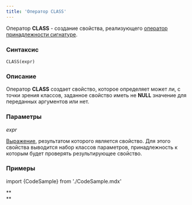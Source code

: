 ```yaml
---
title: 'Оператор CLASS'
---
```


Оператор **CLASS** - создание свойства, реализующего [оператор принадлежности сигнатуре](Сигнатура_свойства_CLASS.md).

### Синтаксис

    CLASS(expr) 

### Описание

Оператор **CLASS** создает свойство, которое определяет может ли, с точки зрения классов, заданное свойство иметь не **NULL** значение для переданных аргументов или нет.

### Параметры

*expr*

[Выражение](Выражения.md), результатом которого является свойство. Для этого свойства выводится набор классов параметров, принадлежность к которым будет проверять результирующее свойство. 

### Примеры


import {CodeSample} from './CodeSample.mdx'

<CodeSample url="https://ru-documentation.lsfusion.org/sample?file=OperatorPropertySample&block=class"/>

**  
**

